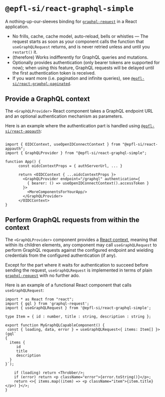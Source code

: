 # `@epfl-si/react-graphql-simple`

A nothing-up-our-sleeves binding for [`graphql-request`](https://www.npmjs.com/package/graphql-request) in a React application.

- No frills, cache, cache model, auto-reload, bells or whistles — The request starts as soon as your component calls the function that `useGraphQLRequest` returns, and is never retried unless and until you `restart()` it.
- (therefore) Works indifferently for GraphQL queries and mutations.
- Optionally provides authentication (only bearer tokens are supported for now); when using this feature, GraphQL requests will be delayed until the first authentication token is received.
- If you want more (i.e. pagination and infinite queries), see [`@epfl-si/react-graphql-paginated`](https://www.npmjs.com/package/@epfl-si/react-graphql-paginated).

## Provide a GraphQL context

The `<GraphQLProvider>` React component takes a GraphQL endpoint URL and an optional authentication mechanism as parameters.

Here is an example where the authentication part is handled using [`@epfl-si/react-appauth`](https://www.npmjs.com/@epfl-si/react-appauth):

```tsx

import { OIDCContext, useOpenIDConnectContext } from "@epfl-si/react-appauth";
import { GraphQLProvider } from "@epfl-si/react-graphql-simple";

function App() {
      const oidcContextProps = { authServerUrl, ... }

      return <OIDCContext { ...oidcContextProps }>
        <GraphQLProvider endpoint="/graphql" authentication={
          { bearer: () => useOpenIDConnectContext().accessToken }
        }>
          <MoreComponentsForYourApp/>
        </GraphQLProvider>
      </OIDCContext>
}
```

## Perform GraphQL requests from within the context

The `<GraphQLProvider>` component provides a [React context](https://reactjs.org/docs/context.html), meaning that within its children elements, any component may call `useGraphQLRequest` to perform GraphQL requests against the configured endpoint and wielding credentials from the configured authentication (if any).

Except for the part where it waits for authentication to succeed before sending the request, `useGraphQLRequest` is implemented in terms of plain [`graphql-request`](https://www.npmjs.com/package/graphql-request) with no further ado.

Here is an example of a functional React component that calls `useGraphQLRequest`:

```tsx
import * as React from "react";
import { gql } from 'graphql-request';
import { useGraphQLRequest } from '@epfl-si/react-graphql-simple';

type Item = { id : number, title : string, description : string };

export function MyGraphQLCapableComponent() {
 const { loading, data, error } = useGraphQLRequest<{ items: Item[] }>(gql`
{
  items {
     id
     title
     description
  }
}`);

    if (loading) return <Throbber/>;
    if (error) return <p className="error">{error.toString()}</p>;
    return <>{ items.map((item) => <p className="item">{item.title}</p>) }</>;
}
```
